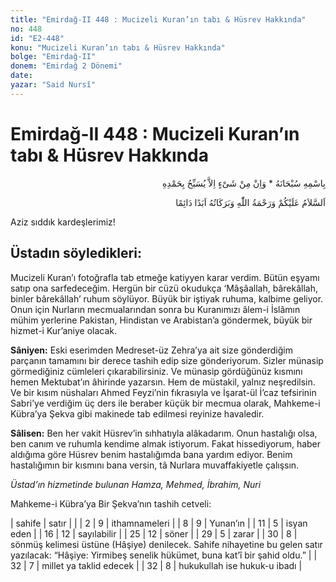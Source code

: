 ```yaml
---
title: "Emirdağ-II 448 : Mucizeli Kuran’ın tabı & Hüsrev Hakkında"
no: 448
id: "E2-448"
konu: "Mucizeli Kuran’ın tabı & Hüsrev Hakkında"
bolge: "Emirdağ-II"
donem: "Emirdağ 2 Dönemi"
date: 
yazar: "Said Nursî"
---
```


# Emirdağ-II 448 : Mucizeli Kuran’ın tabı & Hüsrev Hakkında

<p class="arabic" dir="rtl" title="Meal: “Subhân Allah’ın adıyla” * “Hiçbir şey yoktur ki O'nu hamd ile tesbih etmesin” [İsrâ 17:44]">بِاسْمِهِ سُبْحَانَهُ * وَاِنْ مِنْ شَىْءٍ اِلاَّ يُسَبِّحُ بِحَمْدِهِ</p>

<p class="arabic" dir="rtl" title="Meal: “Allah’ın selâmı, rahmeti ve bereketleri, ebedî ve dâimî olarak üzerinize olsun.”">اَلسَّلاَمُ عَلَيْكُمْ وَرَحْمَةُ اللّٰهِ وَبَرَكَاتُهُ اَبَدًا دَائِمًا</p>

Aziz sıddık kardeşlerimiz!

## Üstadın söyledikleri:

Mucizeli Kuran’ı fotoğrafla tab etmeğe katiyyen karar verdim. Bütün eşyamı satıp ona sarfedeceğim. Hergün bir cüzü okudukça ‘Mâşâallah, bârekâllah, binler bârekâllah’ ruhum söylüyor. Büyük bir iştiyak ruhuma, kalbime geliyor. Onun için Nurların mecmualarından sonra bu Kuranımızı âlem-i İslâmın mühim yerlerine Pakistan, Hindistan ve Arabistan’a göndermek, büyük bir hizmet-i Kur’aniye olacak.

**Sâniyen:** Eski eserimden Medreset-üz Zehra’ya ait size gönderdiğim parçanın tamamını bir derece tashih edip size gönderiyorum. Sizler münasip görmediğiniz cümleleri çıkarabilirsiniz. Ve münasip gördüğünüz kısmını hemen Mektubat’ın âhirinde yazarsın. Hem de müstakil, yalnız neşredilsin. Ve bir kısım nüshaları Ahmed Feyzi’nin fıkrasıyla ve İşarat-ül İ’caz tefsirinin Sabri’ye verdiğim üç ders ile beraber küçük bir mecmua olarak, Mahkeme-i Kübra’ya Şekva gibi makinede tab edilmesi reyinize havaledir.

**Sâlisen:** Ben her vakit Hüsrev’in sıhhatıyla alâkadarım. Onun hastalığı olsa, ben canım ve ruhumla kendime almak istiyorum. Fakat hissediyorum, haber aldığıma göre Hüsrev benim hastalığımda bana yardım ediyor. Benim hastalığımın bir kısmını bana versin, tâ Nurlara muvaffakiyetle çalışsın.

*Üstad’ın hizmetinde bulunan*
*Hamza, Mehmed, İbrahim, Nuri*

Mahkeme-i Kübra’ya Bir Şekva’nın tashih cetveli:

| sahife | satır |  |
| 2 | 9 | ithamnameleri |
| 8 | 9 | Yunan’ın |
| 11 | 5 | isyan eden |
| 16 | 12 | sayılabilir |
| 25 | 12 | söner |
| 29 | 5 | zarar |
| 30 | 8 | sönmüş kelimesi üstüne (Hâşiye) denilecek. Sahife nihayetine bu gelen satır yazılacak: “Hâşiye: Yirmibeş senelik hükümet, buna kat’î bir şahid oldu.” |
| 32 | 7 | millet ya taklid edecek |
| 32 | 8 | hukukullah ise hukuk-u ibadı |
